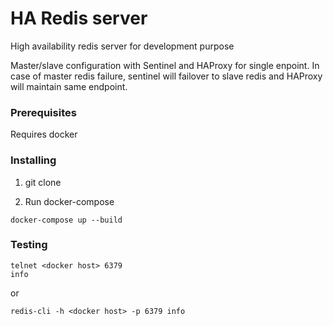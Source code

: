 # HA Redis server
High availability redis server for development purpose

Master/slave configuration with Sentinel and HAProxy for single enpoint.
In case of master redis failure, sentinel will failover to slave redis and HAProxy will maintain same endpoint.
### Prerequisites
Requires docker

### Installing

1. git clone

2. Run docker-compose

```
docker-compose up --build
```
### Testing

```
telnet <docker host> 6379
info
```
or
```
redis-cli -h <docker host> -p 6379 info
```
